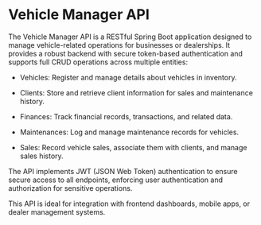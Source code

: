 # Vehicle Manager API

The Vehicle Manager API is a RESTful Spring Boot application designed to manage vehicle-related operations for businesses or dealerships. It provides a robust backend with secure token-based authentication and supports full CRUD operations across multiple entities:

- Vehicles: Register and manage details about vehicles in inventory.

- Clients: Store and retrieve client information for sales and maintenance history.

- Finances: Track financial records, transactions, and related data.

- Maintenances: Log and manage maintenance records for vehicles.

- Sales: Record vehicle sales, associate them with clients, and manage sales history.

The API implements JWT (JSON Web Token) authentication to ensure secure access to all endpoints, enforcing user authentication and authorization for sensitive operations.

This API is ideal for integration with frontend dashboards, mobile apps, or dealer management systems.
